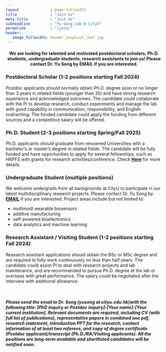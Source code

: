 ```yaml
---
layout              : page-fullwidth
title               : "Join Us"
meta_title          : "Join Us"
subheadline         : "Yu Song Lab @ CityU"
permalink           : "/join/"
header:
   image_fullwidth: header_unsplash_leaf.jpg
---
```

#### <center>We are looking for talented and motivated postdoctoral scholars, Ph.D. students, undergraduate students, research assistants to join us! Please contact Dr. Yu Song by EMAIL if you are interested.</center>

### Postdoctoral Scholar (1-2 positions starting Fall 2024)

Postdoc applicants should normally obtain Ph.D. degree soon or no longer than 3 years in related fields (younger than 35) and have strong research experience and acknowledged outcomes. The candidate could collaborate with the PI to develop research, conduct experiments and manage the lab with good capability in communication, responsibility, and English oral/writing. The funded candidate could apply the funding from different sources and a competitive salary will be offered.

### Ph.D. Student (2-3 positions starting Spring/Fall 2025)

Ph.D. applicants should graduate from renowned Universities with a bachelor’s or master’s degree in related fields. The candidate will be fully funded and have opportunities to apply for several fellowships, such as HKPFS with grants for research activities/conference. Check [**Here**](https://www.cityu.edu.hk/bme/prg-phdmphil.htm) for more details.

### Undergraduate Student (multiple positions)

We welcome undergrads from all backgrounds at CityU to participate in our latest multidisciplinary research projects. Please contact Dr. Yu Song by **[EMAIL](mailto:yusong@cityu.edu.hk)** if you are interested. Project areas include but not limited to:

- multimodl wearable biosensors
- additive manufacturing
- self-powered bioelectronics
- data analytics and machine learning

### Research Assistant / Visiting Student (1-2 positions starting Fall 2024)

Research assistant applications should obtain the BSc or MSc degree and are required to fully work continuously no less than half years. The candidate could assist PI to deal with research projects and lab maintenance, and are recommended to pursue Ph.D. degree at the lab or overseas with great performance. The salary could be negotiated after the interview with additional allowance.

<br>

##### Please send the email to **Dr. Song** (yusong at cityu.edu.hk)with the following title: [PhD inquiry or Postdoc inquiry]-[Your name]-[Your current institution]. Relevant documents are required, including CV (with full list of publications), representative papers in combined one pdf, research statement, introduction PPT for the research, contact information of at least two referees, and copy of degree certificate (Postdoc applicant)/transcript (Ph.D./RA/Visiting applicants). All the positions are long-term available and shortlisted candidates will be notified soon.